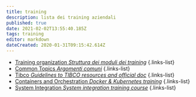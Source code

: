 ```yaml
---
title: training
description: lista dei training aziendali
published: true
date: 2021-02-02T13:55:40.185Z
tags: training
editor: markdown
dateCreated: 2020-01-31T09:15:42.614Z
---
```


- [Training organization *Struttura dei moduli dei training*](/training/tableOfContents)
{.links-list}
- [Common Topics *Argomenti comuni*](/training/commons)
{.links-list}
- [Tibco *Guidelines to TIBCO resources and official doc*](/training/tibco)
{.links-list}
- [Containers and Orchestration *Docker & Kubernetes training*](/training/containers)
{.links-list}
- [System Integration *System integration training course*](/training/integration)
{.links-list}